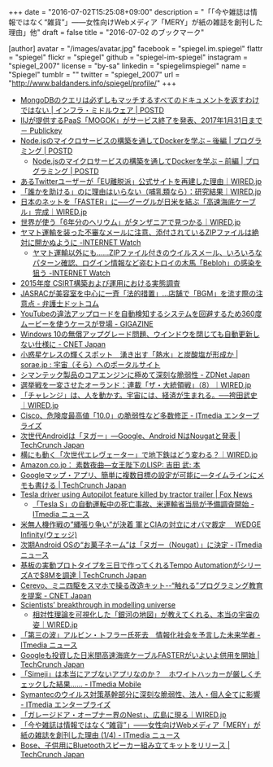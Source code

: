 +++
date = "2016-07-02T15:25:08+09:00"
description = "「「今や雑誌は情報ではなく“雑貨”」――女性向けWebメディア「MERY」が紙の雑誌を創刊した理由」他"
draft = false
title = "2016-07-02 のブックマーク"

[author]
  avatar = "/images/avatar.jpg"
  facebook = "spiegel.im.spiegel"
  flattr = "spiegel"
  flickr = "spiegel"
  github = "spiegel-im-spiegel"
  instagram = "spiegel_2007"
  license = "by-sa"
  linkedin = "spiegelimspiegel"
  name = "Spiegel"
  tumblr = ""
  twitter = "spiegel_2007"
  url = "http://www.baldanders.info/spiegel/profile/"
+++

- [MongoDBのクエリは必ずしもマッチするすべてのドキュメントを返すわけではない | インフラ・ミドルウェア | POSTD](http://postd.cc/mongodb-queries-dont-always-return-all-matching-documents/)
- [IIJが提供するPaaS「MOGOK」がサービス終了を発表、2017年1月31日まで － Publickey](http://www.publickey1.jp/blog/16/iijpaasmogok2017131.html)
- [Node.jsのマイクロサービスの構築を通してDockerを学ぶ – 後編 | プログラミング | POSTD](http://postd.cc/learn-docker-by-building-a-microservice-2/)
    - [Node.jsのマイクロサービスの構築を通してDockerを学ぶ – 前編 | プログラミング | POSTD](http://postd.cc/learn-docker-by-building-a-microservice-1/)
- [あるTwitterユーザーが「EU離脱派」公式サイトを再建した理由｜WIRED.jp](https://www.facebook.com/)
- [「誰かを助ける」のに理由はいらない（哺乳類なら）：研究結果｜WIRED.jp](http://wired.jp/2016/07/01/rats-empathy/)
- [日本のネットを「FASTER」に──グーグルが日米を結ぶ「高速海底ケーブル」完成｜WIRED.jp](http://wired.jp/2016/07/01/google-faster-cable/)
- [世界が使う「6年分のヘリウム」がタンザニアで見つかる｜WIRED.jp](http://wired.jp/2016/07/01/helium-reserve-tanzania/)
- [ヤマト運輸を装った不審なメールに注意、添付されているZIPファイルは絶対に開かぬように -INTERNET Watch](http://internet.watch.impress.co.jp/docs/news/1007910.html)
    - [ヤマト運輸以外にも……ZIPファイル付きのウイルスメール、いろいろなパターン確認、ログイン情報など盗むトロイの木馬「Bebloh」の感染を狙う -INTERNET Watch](http://internet.watch.impress.co.jp/docs/news/1008081.html)
- [2015年度 CSIRT構築および運用における実態調査](https://www.jpcert.or.jp/research/2015_CSIRT-survey.html)
- [JASRACが美容室を中心に一斉「法的措置」…店舗で「BGM」を流す際の注意点 - 弁護士ドットコム](https://www.bengo4.com/internet/n_4829/)
- [YouTubeの違法アップロードを自動検知するシステムを回避するため360度ムービーを使うケースが登場 - GIGAZINE](http://gigazine.net/news/20160701-youtube-content-id-avoid/)
- [Windows 10の無償アップグレード問題、ウインドウを閉じても自動更新しない仕様に - CNET Japan](http://japan.cnet.com/news/service/35085243/)
- [小惑星ケレスの輝くスポット　湧き出す「熱水」と炭酸塩が形成か | sorae.jp : 宇宙（そら）へのポータルサイト](http://sorae.jp/030201/2016_06_30_ceres.html)
- [シマンテック製品のコアエンジンに極めて深刻な脆弱性 - ZDNet Japan](http://japan.zdnet.com/article/35085092/)
- [選挙戦を一変させたオーランド：連載「ザ・大統領戦」（8）｜WIRED.jp](http://wired.jp/series/super-election/8_orlando/)
- [「チャレンジ」は、人を動かす。宇宙には、経済が生まれる。──袴田武史｜WIRED.jp](http://wired.jp/series/wired-audi-innovation-award/15_takeshi-hakamada/)
- [Cisco、危険度最高値「10.0」の脆弱性など多数修正 - ITmedia エンタープライズ](http://www.itmedia.co.jp/enterprise/articles/1607/01/news075.html)
- [次世代Androidは「ヌガー」―Google、Android NはNougatと発表 | TechCrunch Japan](http://jp.techcrunch.com/2016/07/01/20160518nutella-mcnutellaface-2/)
- [横にも動く「次世代エレヴェーター」で地下鉄はどう変わる？｜WIRED.jp](http://wired.jp/2016/06/28/maglev-elevator-sideways/)
- [Amazon.co.jp： 素数夜曲―女王陛下のLISP: 吉田 武: 本](http://www.amazon.co.jp/exec/obidos/ASIN/4486019245/baldandersinf-22/)
- [Googleマップ・アプリ、簡単に複数目標の設定が可能に―タイムラインにメモも書ける | TechCrunch Japan](http://jp.techcrunch.com/2016/07/01/20160630google-maps-gets-multi-stop-directions-and-vacation-memories-on-mobile/)
- [Tesla driver using Autopilot feature killed by tractor trailer | Fox News](http://www.foxnews.com/leisure/2016/07/01/tesla-driver-using-autopilot-feature-killed-by-tractor-trailer/)
    - [「Tesla S」の自動運転中の死亡事故、米運輸省当局が予備調査開始 - ITmedia ニュース](http://www.itmedia.co.jp/news/articles/1607/01/news081.html)
- [米無人機作戦の”縄張り争い”が決着 軍とCIAの対立にオバマ裁定 　WEDGE Infinity(ウェッジ)](http://wedge.ismedia.jp/articles/-/7166)
- [次期Android OSの“お菓子ネーム”は「ヌガー（Nougat）」に決定 - ITmedia ニュース](http://www.itmedia.co.jp/news/articles/1607/01/news073.html)
- [基板の実動プロトタイプを三日で作ってくれるTempo AutomationがシリーズAで$8Mを調達 | TechCrunch Japan](http://jp.techcrunch.com/2016/06/30/20160629tempo-automation/)
- [Cerevo、ミニ四駆をスマホで操る改造キット--“触れる”プログラミング教育を提案 - CNET Japan](http://japan.cnet.com/news/service/35085142/)
- [Scientists’ breakthrough in modelling universe](http://www.icg.port.ac.uk/category/news/)
    - [相対性理論を可視化した「銀河の地図」が教えてくれる、本当の宇宙の姿｜WIRED.jp](http://wired.jp/2016/06/28/lumpy-universe/)
- [「第三の波」アルビン・トフラー氏死去　情報化社会を予言した未来学者 - ITmedia ニュース](http://www.itmedia.co.jp/news/articles/1606/30/news115.html)
- [Googleも投資した日米間高速海底ケーブルFASTERがいよいよ供用を開始 | TechCrunch Japan](http://jp.techcrunch.com/2016/06/30/20160629google-backed-undersea-cable-between-us-and-japan-goes-online-tonight/)
- [「Simeji」は本当にアブないアプリなのか？　ホワイトハッカーが厳しくチェックした結果…… - ITmedia Mobile](http://www.itmedia.co.jp/mobile/articles/1606/30/news016.html)
- [Symantecのウイルス対策基幹部分に深刻な脆弱性、法人・個人全てに影響 - ITmedia エンタープライズ](http://www.itmedia.co.jp/enterprise/articles/1606/30/news075.html)
- [「ガレージドア・オープナー界のNest」、広島に現る｜WIRED.jp](http://wired.jp/2016/06/28/ryobi-garage-door-opener/)
- [「今や雑誌は情報ではなく“雑貨”」――女性向けWebメディア「MERY」が紙の雑誌を創刊した理由 (1/4) - ITmedia ニュース](http://www.itmedia.co.jp/news/articles/1606/28/news053.html)
- [Bose、子供用にBluetoothスピーカー組み立てキットをリリース | TechCrunch Japan](http://jp.techcrunch.com/2016/06/30/20160628bosebuild/)
